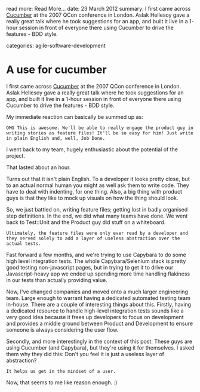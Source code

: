 read more: Read More...
date: 23 March 2012
summary: I first came across [Cucumber](http://cukes.info/) at the 2007 QCon conference in London. Aslak Hellesoy gave a really great talk where he took suggestions for an app, and built it live in a 1-hour session in front of everyone there using Cucumber to drive the features - BDD style.

categories: agile-software-development

# A use for cucumber

I first came across [Cucumber](http://cukes.info/) at the 2007 QCon conference in London. Aslak Hellesoy gave a really great talk where he took suggestions for an app, and built it live in a 1-hour session in front of everyone there using Cucumber to drive the features - BDD style.

My immediate reaction can basically be summed up as:

    OMG This is awesome. We'll be able to really engage the product guy in writing stories as feature files! It'll be so easy for him! Just write in plain English and, well, Job Done.
    
I went back to my team, hugely enthusiastic about the potential of the project.

That lasted about an hour.

Turns out that it isn't plain English. To a developer it looks pretty close, but to an actual normal human you might as well ask them to write code. They have to deal with indenting, for one thing. Also, a big thing with product guys is that they like to mock up visuals on how the thing should look. 

So, we just battled on, writing feature files; getting lost in badly organised step definitions. In the end, we did what many teams have done. We went back to Test::Unit and the Product guy did stuff on a whiteboard.

    Ultimately, the feature files were only ever read by a developer and they served solely to add a layer of useless abstraction over the actual tests.

Fast forward a few months, and we're trying to use Capybara to do some high level integration tests. The whole Capybara/Selenium stack is pretty good testing non-javascript pages, but in trying to get it to drive our Javascript-heavy app we ended up spending more time handling flakiness in our tests than actually providing value.

Now, I've changed companies and moved onto a much larger engineering team. Large enough to warrant having a dedicated automated testing team in-house. There are a couple of interesting things about this. Firstly, having a dedicated resource to handle high-level integration tests sounds like a very good idea because it frees up developers to focus on development and provides a middle ground between Product and Development to ensure someone is always considering the user flow.

Secondly, and more interestingly in the context of this post: These guys are using Cucumber (and Capybara), but they're using it for themselves. I asked them why they did this: Don't you feel it is just a useless layer of abstraction?

    It helps us get in the mindset of a user.

Now, that seems to me like reason enough. :)
